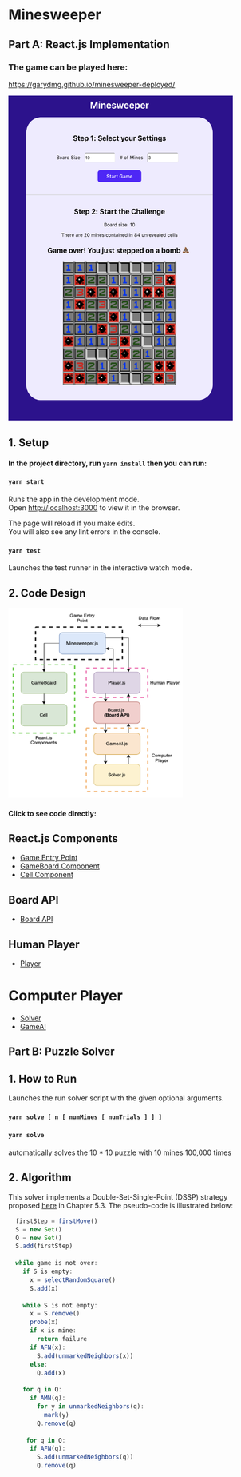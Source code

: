 # Minesweeper
## Part A: React.js Implementation
### The game can be played here: 
https://garydmg.github.io/minesweeper-deployed/

<img src="https://github.com/Garydmg/minesweeper/blob/source/media/computer-view.png" width="450" height="650"/>

## 1. Setup
#### In the project directory, run `yarn install` then you can run:

#### `yarn start`

Runs the app in the development mode.<br />
Open [http://localhost:3000](http://localhost:3000) to view it in the browser.

The page will reload if you make edits.<br />
You will also see any lint errors in the console.

#### `yarn test`

Launches the test runner in the interactive watch mode.<br />

## 2. Code Design
<img src="https://github.com/Garydmg/minesweeper/blob/source/media/design.png" width="350" height="380"/>

#### Click to see code directly:
## React.js Components
* [Game Entry Point](https://github.com/Garydmg/minesweeper/blob/source/src/Minesweeper.js)
* [GameBoard Component](https://github.com/Garydmg/minesweeper/blob/source/src/component/GameBoard.js)
* [Cell Component](https://github.com/Garydmg/minesweeper/blob/source/src/component/Cell.js)

## Board API
* [Board API](https://github.com/Garydmg/minesweeper/blob/source/src/Board.js)

## Human Player
* [Player](https://github.com/Garydmg/minesweeper/blob/source/src/Player.js)

# Computer Player
* [Solver](https://github.com/Garydmg/minesweeper/blob/source/src/Solver.js)
* [GameAI](https://github.com/Garydmg/minesweeper/blob/source/src/GameAI.js)


## Part B: Puzzle Solver
## 1. How to Run
Launches the run solver script with the given optional arguments. <br />
#### `yarn solve [ n [ numMines [ numTrials ] ] ]`
#### `yarn solve` 
automatically solves the 10 * 10 puzzle with 10 mines 100,000 times

## 2. Algorithm
This solver implements a Double-Set-Single-Point (DSSP) strategy proposed [here](https://dash.harvard.edu/bitstream/handle/1/14398552/BECERRA-SENIORTHESIS-2015.pdf?sequence=1) in Chapter 5.3. The pseudo-code is illustrated below:
```javascript
  firstStep = firstMove()
  S = new Set()
  Q = new Set()
  S.add(firstStep)
  
  while game is not over:
    if S is empty:
      x = selectRandomSquare()
      S.add(x)  
    
    while S is not empty:
      x = S.remove()
      probe(x)
      if x is mine:
        return failure
      if AFN(x):
        S.add(unmarkedNeighbors(x))
      else:
        Q.add(x)
    
    for q in Q:
      if AMN(q):
        for y in unmarkedNeighbors(q):
          mark(y)
        Q.remove(q)
     
     for q in Q:
      if AFN(q):
        S.add(unmarkedNeighbors(q))
        Q.remove(q)
 
        
    
```

